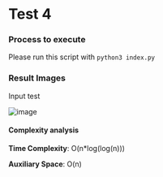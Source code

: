 # Test 4

### Process to execute
Please run this script with `python3 index.py`

### Result Images

Input test

![image](https://user-images.githubusercontent.com/34191864/208283805-d202500b-cc6e-4a8c-9799-b9532da53050.png)


#### Complexity analysis

**Time Complexity**: O(n*log(log(n)))

**Auxiliary Space**: O(n)
